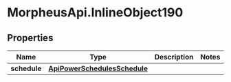# MorpheusApi.InlineObject190

## Properties

Name | Type | Description | Notes
------------ | ------------- | ------------- | -------------
**schedule** | [**ApiPowerSchedulesSchedule**](ApiPowerSchedulesSchedule.md) |  | 


